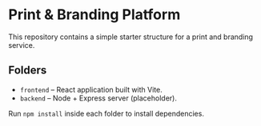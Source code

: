 # Print & Branding Platform

This repository contains a simple starter structure for a print and branding service.

## Folders

- `frontend` – React application built with Vite.
- `backend` – Node + Express server (placeholder).

Run `npm install` inside each folder to install dependencies.
